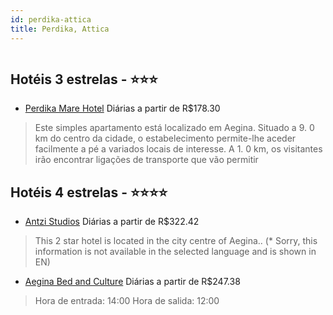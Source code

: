 ```yaml
---
id: perdika-attica
title: Perdika, Attica
---
```


<center><img src="https://assets.cosmos-data.com/1/063e66cf220d681e0b2b1174a7791a02-455364.jpg" alt="" /></center>


## Hotéis 3 estrelas - ⭐️⭐️⭐️

-    [Perdika Mare Hotel](https://www.hurb.com/hoteis/perdika/perdika-mare-hotel-JNP-JP143162?cmp=18055) Diárias a partir de R$178.30
   > Este simples apartamento está localizado em Aegina. Situado a 9. 0 km do centro da cidade, o estabelecimento permite-lhe aceder facilmente a pé a variados locais de interesse. A 1. 0 km, os visitantes irão encontrar ligações de transporte que vão permitir

## Hotéis 4 estrelas - ⭐️⭐️⭐️⭐️

-    [Antzi Studios](https://www.hurb.com/hoteis/perdika/antzi-studios-JNP-JP255184?cmp=18055) Diárias a partir de R$322.42
   > This 2 star hotel is located in the city centre of Aegina.. (* Sorry, this information is not available in the selected language and is shown in EN) 
-    [Aegina Bed and Culture](https://www.hurb.com/hoteis/perdika/aegina-bed-and-culture-JNP-JP553021?cmp=18055) Diárias a partir de R$247.38
   > Hora de entrada: 14:00 Hora de salida: 12:00
